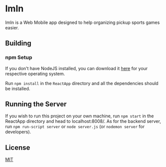 # ImIn

ImIn is a Web Mobile app designed to help organizing pickup sports games easier.

## Building

### npm Setup

If you don't have NodeJS installed, you can download it [here](https://nodejs.org/en/download/) for your respective operating system.

Run `npm install` in the `ReactApp` directory and all the dependencies should be installed.

## Running the Server

If you wish to run this project on your own machine, run `npm start` in the ReactApp directory and head to localhost:8008/.
As for the backend server, run `npm run-script server` or `node server.js` (or `nodemon server` for developers).


## License

[MIT](https://github.com/greg495/blob/master/LICENSE.md)